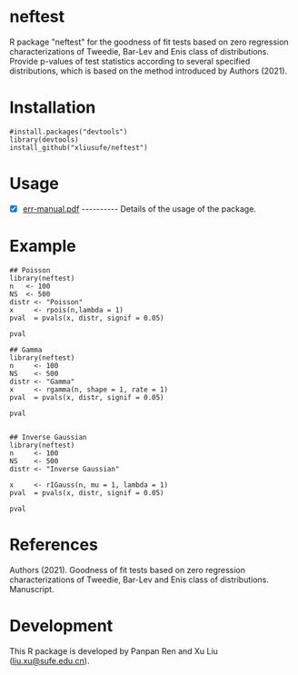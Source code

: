 # neftest
R package "neftest" for the goodness of fit tests based on zero regression characterizations of Tweedie, Bar-Lev and Enis class of distributions. Provide p-values of test statistics according to several specified distributions, which is based on the method introduced by Authors (2021).

# Installation

    #install.packages("devtools")
    library(devtools)
    install_github("xliusufe/neftest")

# Usage

   - [x] [err-manual.pdf](https://github.com/xliusufe/neftest/blob/master/inst/neftest-manual.pdf) ---------- Details of the usage of the package.
# Example

    ## Poisson
    library(neftest)
    n   <- 100
    NS  <- 500
    distr <- "Poisson"
    x     <- rpois(n,lambda = 1)
    pval  = pvals(x, distr, signif = 0.05)

    pval

    ## Gamma
    library(neftest)
    n     <- 100
    NS    <- 500
    distr <- "Gamma"
    x     <- rgamma(n, shape = 1, rate = 1)
    pval  = pvals(x, distr, signif = 0.05)

    pval


    ## Inverse Gaussian
    library(neftest)
    n     <- 100
    NS    <- 500
    distr <- "Inverse Gaussian"

    x     <- rIGauss(n, mu = 1, lambda = 1)
    pval  = pvals(x, distr, signif = 0.05)

    pval

# References

Authors (2021). Goodness of fit tests based on zero regression characterizations of Tweedie, Bar-Lev and Enis class of distributions. Manuscript.

# Development
This R package is developed by Panpan Ren and Xu Liu (liu.xu@sufe.edu.cn).
